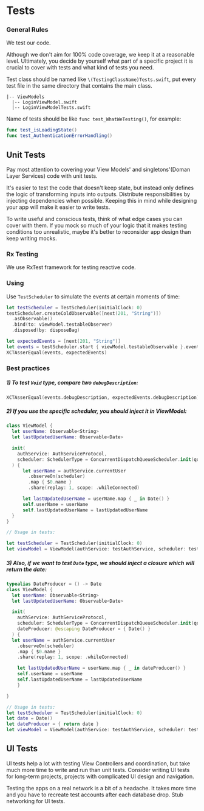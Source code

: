 # Tests

### General Rules
We test our code.

Although we don't aim for 100% code coverage, we keep it at a reasonable level. Ultimately, you decide by yourself what part of a specific project it is crucial to cover with tests and what kind of tests you need.

Test class should be named like `\(TestingClassName)Tests.swift`, put every test file in the same directory that contains the main class.
```
|-- ViewModels
  |-- LoginViewModel.swift
  |-- LoginViewModelTests.swift
```


Name of tests should be like `func test_WhatWeTesting()`, for example:

```swift
func test_isLoadingState()
func test_AuthenticationErrorHandling()
```

## Unit Tests
Pay most attention to covering your View Models' and singletons'(Doman Layer Services) code with unit tests.

It's easier to test the code that doesn't keep state, but instead only defines the logic of transforming inputs into outputs. Distribute responsibilities by injecting dependencies when possible. Keeping this in mind while designing your app will make it easier to write tests.

To write useful and conscious tests, think of what edge cases you can cover with them. If you mock so much of your logic that it makes testing conditions too unrealistic, maybe it's better to reconsider app design than keep writing mocks.

### Rx Testing

We use RxTest framework for testing reactive code.

### Using

Use `TestScheduler` to simulate the events at certain moments of time:
```swift
let testScheduler = TestScheduler(initialClock: 0)
testScheduler.createColdObservable([next(201, "String")])
  .asObservable()
  .bind(to: viewModel.testableObserver)
  .disposed(by: disposeBag)

let expectedEvents = [next(201, "String")]
let events = testScheduler.start { viewModel.testableObservable }.events
XCTAsserEqual(events, expectedEvents)
```

### Best practices

##### 1) To test `Void` type, compare two `debugDescription`:

```swift
XCTAsserEqual(events.debugDescription, expectedEvents.debugDescription)
```

##### 2) If you use the specific scheduler, you should inject it in ViewModel:

```swift
class ViewModel {
  let userName: Observable<String>
  let lastUpdatedUserName: Observable<Date>

  init(
    authService: AuthServiceProtocol,
    scheduler: SchedulerType = ConcurrentDispatchQueueScheduler.init(qos: .background)
  ) {
      let userName = authService.currentUser
        .observeOn(scheduler)
        .map { $0.name }
        .share(replay: 1, scope: .whileConnected)

      let lastUpdatedUserName = userName.map { _ in Date() }
      self.userName = userName
      self.lastUpdatedUserName = lastUpdatedUserName
  }
}

// Usage in tests:

let testScheduler = TestScheduler(initialClock: 0)
let viewModel = ViewModel(authService: testAuthService, scheduler: testScheduler)
```

##### 3) Also, if we want to test `Date` type, we should inject a closure which will return the date:

```swift
typealias DateProducer = () -> Date
class ViewModel {
  let userName: Observable<String>
  let lastUpdatedUserName: Observable<Date>

  init(
    authService: AuthServiceProtocol,
    scheduler: SchedulerType = ConcurrentDispatchQueueScheduler.init(qos: .background),
    dateProducer: @escaping DateProducer = { Date() }
  ) {
  let userName = authService.currentUser
    .observeOn(scheduler)
    .map { $0.name }
    .share(replay: 1, scope: .whileConnected)

    let lastUpdatedUserName = userName.map { _ in dateProducer() }
    self.userName = userName
    self.lastUpdatedUserName = lastUpdatedUserName
    }

}

// Usage in tests:
let testScheduler = TestScheduler(initialClock: 0)
let date = Date()
let dateProducer = { return date }
let viewModel = ViewModel(authService: testAuthService, scheduler: testScheduler, dateProducer: dateProducer)
```

## UI Tests

UI tests help a lot with testing View Controllers and coordination, but take much more time to write and run than unit tests. Consider writing UI tests for long-term projects, projects with complicated UI design and navigation.

Testing the apps on a real network is a bit of a headache. It takes more time and you have to recreate test accounts after each database drop. Stub networking for UI tests.
